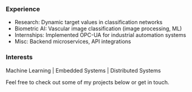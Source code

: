### Experience
- Research: Dynamic target values in classification networks
- Biometric AI: Vascular image classification (image processing, ML)
- Internships: Implemented OPC-UA for industrial automation systems
- Misc: Backend microservices, API integrations

### Interests
Machine Learning | Embedded Systems | Distributed Systems

Feel free to check out some of my projects below or get in touch.
